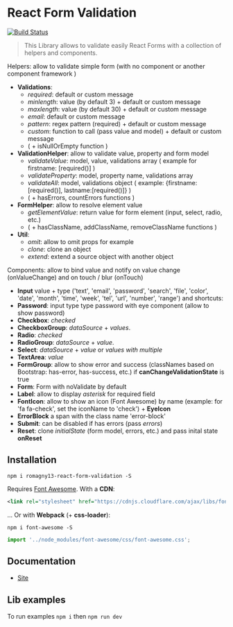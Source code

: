 # React Form Validation

[![Build Status](https://travis-ci.org/romagny13/react-form-validation.svg?branch=master)](https://travis-ci.org/romagny13/react-form-validation)

> This Library allows to validate easily React Forms with a collection of helpers and components.

Helpers: allow to validate simple form (with no component or another component framework )
* **Validations**: 
    * _required_: default or custom message
    * _minlength_: value (by default 3) + default or custom message
    * _maxlength_: value (by default 30) + default or custom message
    * _email_: default or custom message
    * _pattern_: regex pattern (required)  + default or custom message
    * _custom_: function to call (pass value and model)  + default or custom message
    * ( + isNullOrEmpty function )
* **ValidationHelper**: allow to validate value, property and form model
    * _validateValue_: model, value, validations array ( example for firstname: [required()] )
    * _validateProperty_: model, property name, validations array
    * _validateAll_: model, validations object ( example: {firstname:[required()], lastname:[required()]} )
    * ( + hasErrors, countErrors functions )
* **FormHelper**: allow to resolve element value
    * _getElementValue_: return value for form element (input, select, radio, etc.)
    * ( + hasClassName, addClassName, removeClassName functions )
* **Util**: 
    * _omit_: allow to omit props for example
    * _clone_: clone an object
    * _extend_: extend a source object with another object

Components: allow to bind value and notify on value change (onValueChange) and on touch / blur (onTouch)
* **Input** value + type ('text', 'email', 'password', 'search', 'file', 'color', 'date', 'month', 'time', 'week', 'tel', 'url', 'number', 'range') and shortcuts:
* **Password**: input type type password with eye component (allow to show password)
* **Checkbox**: _checked_
* **CheckboxGroup**: _dataSource_ + _values_.
* **Radio**: _checked_
* **RadioGroup**: _dataSource_ + _value_.
* **Select**: _dataSource_ + _value_  or _values with multiple_
* **TextArea**: _value_
* **FormGroup**: allow to show error and success (classNames based on Bootstrap: has-error, has-success, etc.) if **canChangeValidationState** is true
* **Form**: Form with noValidate by default
* **Label**: allow to display _asterisk_ for required field
* **FontIcon**: allow to show an icon (Font Awesome) by name (example: for 'fa fa-check', set the iconName to 'check') + **EyeIcon**
* **ErrorBlock** a span with the class name 'error-block'
* **Submit**: can be disabled if has errors (pass _errors_)
* **Reset**: clone _initialState_ (form model, errors, etc.) and pass inital state **onReset**

## Installation

```
npm i romagny13-react-form-validation -S
```
Requires [Font Awesome](http://fontawesome.io/). With a **CDN**:
```xml
<link rel="stylesheet" href="https://cdnjs.cloudflare.com/ajax/libs/font-awesome/4.7.0/css/font-awesome.css">
```
... Or with **Webpack** (+ **css-loader**):
```
npm i font-awesome -S
```
```js
import '../node_modules/font-awesome/css/font-awesome.css';
```

## Documentation

* [Site](https://romagny13.github.io/react-form-validation/)

## Lib examples

To run examples `npm i` then `npm run dev`
